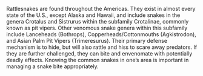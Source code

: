 Rattlesnakes are found throughout the Americas. They exist in almost every state of the U.S., except Alaska and Hawaii, and include snakes in the genera Crotalus and Sistrurus within the subfamily Crotalinae, commonly known as pit vipers. Other venomous snake genera within this subfamily include Lanceheads (Bothrops), Copperheads/Cottonmouths (Agkistrodon), and Asian Palm Pit Vipers (Trimeresurus). Their primary defense mechanism is to hide, but will also rattle and hiss to scare away predators. If they are further challenged, they can bite and envenomate with potentially deadly effects. Knowing the common snakes in one’s area is important in managing a snake bite appropriately.